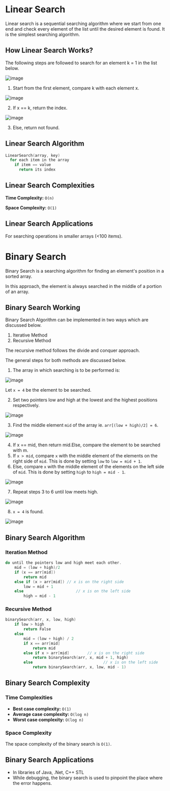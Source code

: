 # Linear Search
Linear search is a sequential searching algorithm where we start from one end and check every element of the list until the desired element is found. It is the simplest searching algorithm.

## How Linear Search Works?

The following steps are followed to search for an element k = 1 in the list below.

![image](https://github.com/vansh-seth/DSA/assets/111755254/bb1dd281-cebb-4339-addb-6dfc5c0eafbe)

1. Start from the first element, compare k with each element x.

![image](https://github.com/vansh-seth/DSA/assets/111755254/e5e5d5f4-90bb-421d-81a1-6764e7c8ee99)

2. If x == k, return the index.

![image](https://github.com/vansh-seth/DSA/assets/111755254/eddb73e9-7958-4092-97df-04b07942e2e6)

3. Else, return not found.

## Linear Search Algorithm
```c
LinearSearch(array, key)
  for each item in the array
    if item == value
      return its index
```

## Linear Search Complexities
**Time Complexity:** `O(n)`

**Space Complexity:** `O(1)`

## Linear Search Applications
For searching operations in smaller arrays (<100 items).


# Binary Search
Binary Search is a searching algorithm for finding an element's position in a sorted array.

In this approach, the element is always searched in the middle of a portion of an array.

## Binary Search Working

Binary Search Algorithm can be implemented in two ways which are discussed below.

1. Iterative Method
2. Recursive Method

The recursive method follows the divide and conquer approach.

The general steps for both methods are discussed below.

1. The array in which searching is to be performed is:

![image](https://github.com/vansh-seth/DSA/assets/111755254/42078e44-6c4b-47d2-aa6f-9d1d5afff431)

Let `x = 4` be the element to be searched.

2. Set two pointers low and high at the lowest and the highest positions respectively.

![image](https://github.com/vansh-seth/DSA/assets/111755254/d0a7cf72-53c3-4573-b0e3-fe9687bb554e)

3. Find the middle element `mid` of the array ie. `arr[(low + high)/2] = 6`.

![image](https://github.com/vansh-seth/DSA/assets/111755254/718a5fa7-4d25-4f19-a345-f1d94e5d8f80)

4. If x == mid, then return mid.Else, compare the element to be searched with m.
5. If `x > mid`, compare `x` with the middle element of the elements on the right side of `mid`. This is done by setting `low` to `low = mid + 1`.
6. Else, compare `x` with the middle element of the elements on the left side of `mid`. This is done by setting `high` to `high = mid - 1`.

![image](https://github.com/vansh-seth/DSA/assets/111755254/af958dbd-7df4-4b82-ab12-1dd3f500a95d)

7. Repeat steps 3 to 6 until low meets high.

![image](https://github.com/vansh-seth/DSA/assets/111755254/bacfdd83-ffe0-4537-a589-598fc487f4d0)

8. `x = 4` is found.

![image](https://github.com/vansh-seth/DSA/assets/111755254/b27f117b-8468-4473-ad28-48effd6ef302)

## Binary Search Algorithm
### Iteration Method
```c
do until the pointers low and high meet each other.
    mid = (low + high)/2
    if (x == arr[mid])
        return mid
    else if (x > arr[mid]) // x is on the right side
        low = mid + 1
    else                       // x is on the left side
        high = mid - 1
```

### Recursive Method
```c
binarySearch(arr, x, low, high)
    if low > high
        return False 
    else
        mid = (low + high) / 2 
        if x == arr[mid]
            return mid
        else if x > arr[mid]        // x is on the right side
            return binarySearch(arr, x, mid + 1, high)
        else                               // x is on the left side
            return binarySearch(arr, x, low, mid - 1)
```

## Binary Search Complexity
### Time Complexities

- **Best case complexity:** `O(1)`
- **Average case complexity:** `O(log n)`
- **Worst case complexity:** `O(log n)`

### Space Complexity

The space complexity of the binary search is `O(1)`.

## Binary Search Applications

- In libraries of Java, .Net, C++ STL
- While debugging, the binary search is used to pinpoint the place where the error happens.
